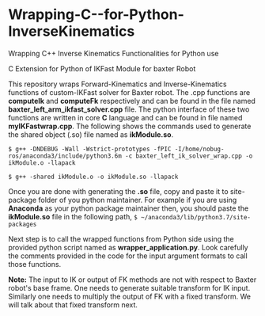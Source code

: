 # Wrapping-C--for-Python-InverseKinematics
Wrapping C++ Inverse Kinematics Functionalities for Python use

C Extension for Python of IKFast Module for baxter Robot

This repository wraps Forward-Kinematics and Inverse-Kinematics functions of custom-IKFast solver for Baxter robot. The .cpp functions are **computeIk** and **computeFk** respectively and can be found in the file named **baxter_left_arm_ikfast_solver.cpp** file. The python interface of these two functions are written in core **C** language and can be found in file named **myIKFastwrap.cpp**. The following shows the commands used to generate the shared object (.so) file named as **ikModule.so**.

```$ g++ -DNDEBUG -Wall -Wstrict-prototypes -fPIC -I/home/nobug-ros/anaconda3/include/python3.6m -c baxter_left_ik_solver_wrap.cpp -o ikModule.o -llapack```

```$ g++ -shared ikModule.o -o ikModule.so -llapack```

Once you are done with generating the **.so** file, copy and paste it to site-package folder of you python maintainer. For example if you are using **Anaconda** as your python package maintainer then, you should paste the **ikModule.so** file in the following path,
```$ ~/anaconda3/lib/python3.7/site-packages```

Next step is to call the wrapped functions from Python side using the provided python script named as **wrapper_application.py**. Look carefully the comments provided in the code for the input argument formats to call those functions.

**Note:** The input to IK or output of FK methods are not with respect to Baxter robot's base frame. One needs to generate suitable transform for IK input. Similarly one needs to multiply the output of FK with a fixed transform. We will talk about that fixed transform next.
